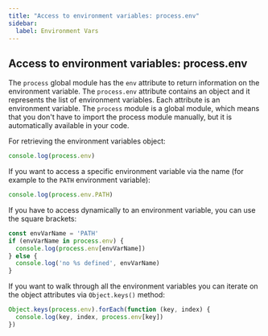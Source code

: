 ```yaml
---
title: "Access to environment variables: process.env"
sidebar:
  label: Environment Vars
---
```


## Access to environment variables: process.env

The `process` global module has the `env` attribute to return information on the environment variable.
The `process.env` attribute contains an object and it represents the list of environment variables. Each attribute is an environment variable.
The `process` module is a global module, which means that you don't have to import the process module manually, but it is automatically available in your code.

For retrieving the environment variables object:
```javascript
console.log(process.env)
```

If you want to access a specific environment variable via the name (for example to the `PATH` environment variable):
```javascript
console.log(process.env.PATH)
```

If you have to access dynamically to an environment variable, you can use the square brackets:
```javascript
const envVarName = 'PATH'
if (envVarName in process.env) {
  console.log(process.env[envVarName])
} else {
  console.log('no %s defined', envVarName)
}
```

If you want to walk through all the environment variables you can iterate on the object attributes via `Object.keys()` method:

```javascript
Object.keys(process.env).forEach(function (key, index) {
  console.log(key, index, process.env[key])
})
```
